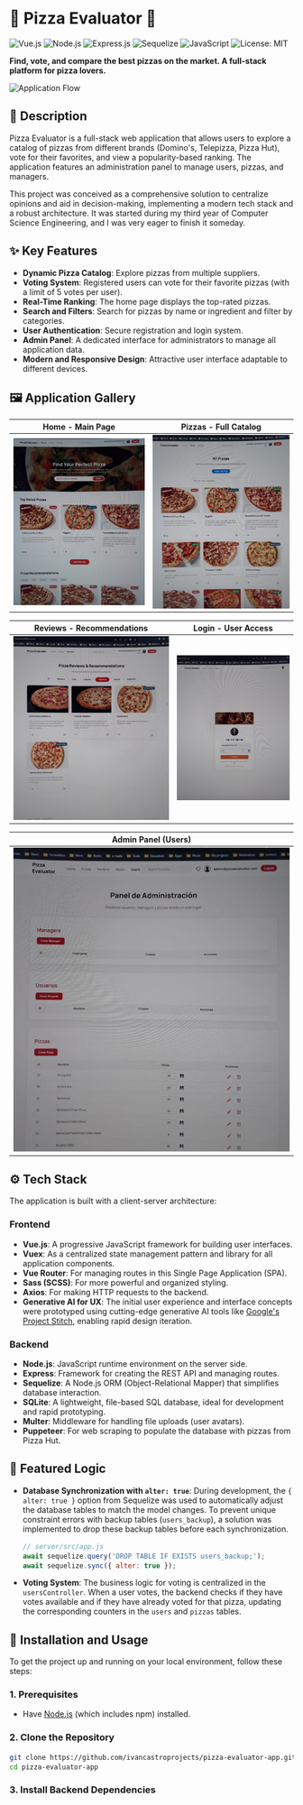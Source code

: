# 🍕 Pizza Evaluator 🍕

![Vue.js](https://img.shields.io/badge/Vue.js-35495E?style=for-the-badge&logo=vue.js&logoColor=4FC08D) ![Node.js](https://img.shields.io/badge/Node.js-339933?style=for-the-badge&logo=node.js&logoColor=white) ![Express.js](https://img.shields.io/badge/Express.js-000000?style=for-the-badge&logo=express&logoColor=white) ![Sequelize](https://img.shields.io/badge/Sequelize-52B0E7?style=for-the-badge&logo=sequelize&logoColor=white) ![JavaScript](https://img.shields.io/badge/JavaScript-F7DF1E?style=for-the-badge&logo=javascript&logoColor=black) ![License: MIT](https://img.shields.io/badge/License-MIT-yellow.svg?style=for-the-badge)

**Find, vote, and compare the best pizzas on the market. A full-stack platform for pizza lovers.**

![Application Flow](screenshots/pizzaEvaluator.gif)

## 📜 Description

Pizza Evaluator is a full-stack web application that allows users to explore a catalog of pizzas from different brands (Domino's, Telepizza, Pizza Hut), vote for their favorites, and view a popularity-based ranking. The application features an administration panel to manage users, pizzas, and managers.

This project was conceived as a comprehensive solution to centralize opinions and aid in decision-making, implementing a modern tech stack and a robust architecture. It was started during my third year of Computer Science Engineering, and I was very eager to finish it someday.

## ✨ Key Features

-   **Dynamic Pizza Catalog**: Explore pizzas from multiple suppliers.
-   **Voting System**: Registered users can vote for their favorite pizzas (with a limit of 5 votes per user).
-   **Real-Time Ranking**: The home page displays the top-rated pizzas.
-   **Search and Filters**: Search for pizzas by name or ingredient and filter by categories.
-   **User Authentication**: Secure registration and login system.
-   **Admin Panel**: A dedicated interface for administrators to manage all application data.
-   **Modern and Responsive Design**: Attractive user interface adaptable to different devices.

## 🖼️ Application Gallery

| Home - Main Page                               | Pizzas - Full Catalog                            |
| ---------------------------------------------- | ------------------------------------------------ |
| ![Main Page](screenshots/homePic.jpg)          | ![Pizza Catalog](screenshots/pizzasPic.jpg)      |

| Reviews - Recommendations                      | Login - User Access                              |
| ---------------------------------------------- | ------------------------------------------------ |
| ![Reviews Page](screenshots/reviewsPic.jpg)    | ![Login Page](screenshots/loginPic.jpg)          |

| Admin Panel (Users)                            |
| ---------------------------------------------- |
| ![Admin Panel](screenshots/usersPic.jpg)       |

## ⚙️ Tech Stack

The application is built with a client-server architecture:

### Frontend
-   **Vue.js**: A progressive JavaScript framework for building user interfaces.
-   **Vuex**: As a centralized state management pattern and library for all application components.
-   **Vue Router**: For managing routes in this Single Page Application (SPA).
-   **Sass (SCSS)**: For more powerful and organized styling.
-   **Axios**: For making HTTP requests to the backend.
-   **Generative AI for UX**: The initial user experience and interface concepts were prototyped using cutting-edge generative AI tools like [Google's Project Stitch](https://stitch.withgoogle.com/), enabling rapid design iteration.

### Backend
-   **Node.js**: JavaScript runtime environment on the server side.
-   **Express**: Framework for creating the REST API and managing routes.
-   **Sequelize**: A Node.js ORM (Object-Relational Mapper) that simplifies database interaction.
-   **SQLite**: A lightweight, file-based SQL database, ideal for development and rapid prototyping.
-   **Multer**: Middleware for handling file uploads (user avatars).
-   **Puppeteer**: For web scraping to populate the database with pizzas from Pizza Hut.

## 🧠 Featured Logic

-   **Database Synchronization with `alter: true`**: During development, the `{ alter: true }` option from Sequelize was used to automatically adjust the database tables to match the model changes. To prevent unique constraint errors with backup tables (`users_backup`), a solution was implemented to drop these backup tables before each synchronization.

    ```javascript
    // server/src/app.js
    await sequelize.query('DROP TABLE IF EXISTS users_backup;');
    await sequelize.sync({ alter: true });
    ```

-   **Voting System**: The business logic for voting is centralized in the `usersController`. When a user votes, the backend checks if they have votes available and if they have already voted for that pizza, updating the corresponding counters in the `users` and `pizzas` tables.

## 🚀 Installation and Usage

To get the project up and running on your local environment, follow these steps:

### 1. Prerequisites
-   Have [Node.js](https://nodejs.org/) (which includes npm) installed.

### 2. Clone the Repository
```bash
git clone https://github.com/ivancastroprojects/pizza-evaluator-app.git
cd pizza-evaluator-app
```

### 3. Install Backend Dependencies
```